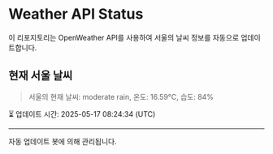 
# Weather API Status

이 리포지토리는 OpenWeather API를 사용하여 서울의 날씨 정보를 자동으로 업데이트합니다.

## 현재 서울 날씨
> 서울의 현재 날씨: moderate rain, 온도: 16.59°C, 습도: 84%

⏳ 업데이트 시간: 2025-05-17 08:24:34 (UTC)

---
자동 업데이트 봇에 의해 관리됩니다.
